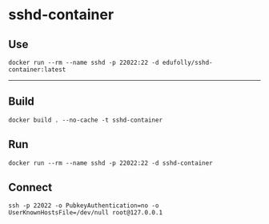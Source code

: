# sshd-container

## Use
```shell
docker run --rm --name sshd -p 22022:22 -d edufolly/sshd-container:latest
```

---

## Build
```shell
docker build . --no-cache -t sshd-container
```

## Run
```shell
docker run --rm --name sshd -p 22022:22 -d sshd-container
```

## Connect
```shell
ssh -p 22022 -o PubkeyAuthentication=no -o UserKnownHostsFile=/dev/null root@127.0.0.1
```
